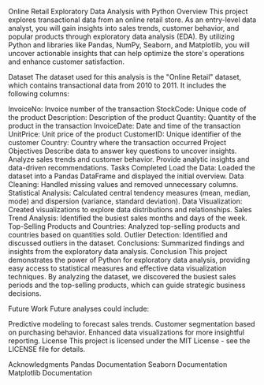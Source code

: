 Online Retail Exploratory Data Analysis with Python
Overview
This project explores transactional data from an online retail store. As an entry-level data analyst, you will gain insights into sales trends, customer behavior, and popular products through exploratory data analysis (EDA). By utilizing Python and libraries like Pandas, NumPy, Seaborn, and Matplotlib, you will uncover actionable insights that can help optimize the store's operations and enhance customer satisfaction.

Dataset
The dataset used for this analysis is the "Online Retail" dataset, which contains transactional data from 2010 to 2011. It includes the following columns:

InvoiceNo: Invoice number of the transaction
StockCode: Unique code of the product
Description: Description of the product
Quantity: Quantity of the product in the transaction
InvoiceDate: Date and time of the transaction
UnitPrice: Unit price of the product
CustomerID: Unique identifier of the customer
Country: Country where the transaction occurred
Project Objectives
Describe data to answer key questions to uncover insights.
Analyze sales trends and customer behavior.
Provide analytic insights and data-driven recommendations.
Tasks Completed
Load the Data: Loaded the dataset into a Pandas DataFrame and displayed the initial overview.
Data Cleaning: Handled missing values and removed unnecessary columns.
Statistical Analysis: Calculated central tendency measures (mean, median, mode) and dispersion (variance, standard deviation).
Data Visualization: Created visualizations to explore data distributions and relationships.
Sales Trend Analysis: Identified the busiest sales months and days of the week.
Top-Selling Products and Countries: Analyzed top-selling products and countries based on quantities sold.
Outlier Detection: Identified and discussed outliers in the dataset.
Conclusions: Summarized findings and insights from the exploratory data analysis.
Conclusion
This project demonstrates the power of Python for exploratory data analysis, providing easy access to statistical measures and effective data visualization techniques. By analyzing the dataset, we discovered the busiest sales periods and the top-selling products, which can guide strategic business decisions.

Future Work
Future analyses could include:

Predictive modeling to forecast sales trends.
Customer segmentation based on purchasing behavior.
Enhanced data visualizations for more insightful reporting.
License
This project is licensed under the MIT License - see the LICENSE file for details.

Acknowledgments
Pandas Documentation
Seaborn Documentation
Matplotlib Documentation
